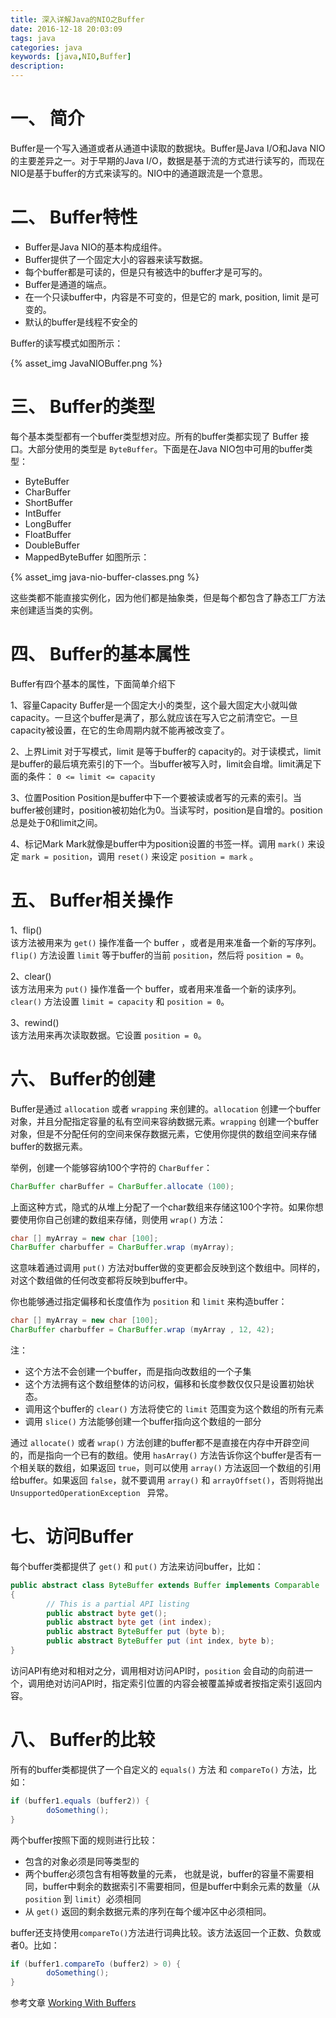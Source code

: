 ```yaml
---
title: 深入详解Java的NIO之Buffer
date: 2016-12-18 20:03:09
tags: java 
categories: java
keywords: [java,NIO,Buffer]
description:
---
```


# 一、 简介
Buffer是一个写入通道或者从通道中读取的数据块。Buffer是Java I/O和Java NIO的主要差异之一。对于早期的Java I/O，数据是基于流的方式进行读写的，而现在NIO是基于buffer的方式来读写的。NIO中的通道跟流是一个意思。

# 二、 Buffer特性
* Buffer是Java NIO的基本构成组件。
* Buffer提供了一个固定大小的容器来读写数据。
* 每个buffer都是可读的，但是只有被选中的buffer才是可写的。
* Buffer是通道的端点。
* 在一个只读buffer中，内容是不可变的，但是它的 mark, position, limit 是可变的。
* 默认的buffer是线程不安全的

<!-- more -->

Buffer的读写模式如图所示：

{% asset_img JavaNIOBuffer.png %}

# 三、 Buffer的类型
每个基本类型都有一个buffer类型想对应。所有的buffer类都实现了 Buffer 接口。大部分使用的类型是 `ByteBuffer`。下面是在Java NIO包中可用的buffer类型：
* ByteBuffer
* CharBuffer
* ShortBuffer
* IntBuffer
* LongBuffer
* FloatBuffer
* DoubleBuffer
* MappedByteBuffer
如图所示：

{% asset_img java-nio-buffer-classes.png %}

这些类都不能直接实例化，因为他们都是抽象类，但是每个都包含了静态工厂方法来创建适当类的实例。

# 四、 Buffer的基本属性
Buffer有四个基本的属性，下面简单介绍下

1、容量Capacity
Buffer是一个固定大小的类型，这个最大固定大小就叫做capacity。一旦这个buffer是满了，那么就应该在写入它之前清空它。一旦capacity被设置，在它的生命周期内就不能再被改变了。

2、上界Limit
对于写模式，limit 是等于buffer的 capacity的。对于读模式，limit是buffer的最后填充索引的下一个。当buffer被写入时，limit会自增。limit满足下面的条件： `0 <= limit <= capacity`

3、位置Position
Position是buffer中下一个要被读或者写的元素的索引。当buffer被创建时，position被初始化为0。当读写时，position是自增的。position总是处于0和limit之间。

4、标记Mark
Mark就像是buffer中为position设置的书签一样。调用 `mark()` 来设定 `mark = position`，调用 `reset()` 来设定 `position = mark` 。

# 五、 Buffer相关操作
1、flip()  
该方法被用来为 `get()` 操作准备一个 buffer ，或者是用来准备一个新的写序列。`flip()` 方法设置 `limit` 等于buffer的当前 `position`，然后将 `position = 0`。

2、clear()  
该方法用来为 `put()` 操作准备一个 buffer，或者用来准备一个新的读序列。`clear()` 方法设置 `limit = capacity` 和 `position = 0`。

3、rewind()  
该方法用来再次读取数据。它设置 `position = 0`。

# 六、 Buffer的创建
Buffer是通过 `allocation` 或者 `wrapping` 来创建的。`allocation` 创建一个buffer对象，并且分配指定容量的私有空间来容纳数据元素。`wrapping` 创建一个buffer对象，但是不分配任何的空间来保存数据元素，它使用你提供的数组空间来存储buffer的数据元素。

举例，创建一个能够容纳100个字符的 `CharBuffer`：
```java
CharBuffer charBuffer = CharBuffer.allocate (100);
```
上面这种方式，隐式的从堆上分配了一个char数组来存储这100个字符。如果你想要使用你自己创建的数组来存储，则使用 `wrap()` 方法：
```java
char [] myArray = new char [100];
CharBuffer charbuffer = CharBuffer.wrap (myArray);
```
这意味着通过调用 `put()` 方法对buffer做的变更都会反映到这个数组中。同样的，对这个数组做的任何改变都将反映到buffer中。

你也能够通过指定偏移和长度值作为 `position` 和 `limit` 来构造buffer：
```java
char [] myArray = new char [100];
CharBuffer charbuffer = CharBuffer.wrap (myArray , 12, 42);
```
注：
* 这个方法不会创建一个buffer，而是指向改数组的一个子集
* 这个方法拥有这个数组整体的访问权，偏移和长度参数仅仅只是设置初始状态。
* 调用这个buffer的 `clear()` 方法将使它的 `limit` 范围变为这个数组的所有元素
* 调用 `slice()` 方法能够创建一个buffer指向这个数组的一部分

通过 `allocate()` 或者 `wrap()` 方法创建的buffer都不是直接在内存中开辟空间的，而是指向一个已有的数组。使用 `hasArray()` 方法告诉你这个buffer是否有一个相关联的数组，如果返回 `true`，则可以使用 `array()` 方法返回一个数组的引用给buffer。如果返回 `false`，就不要调用 `array()` 和 `arrayOffset()`，否则将抛出 `UnsupportedOperationException ` 异常。

# 七、访问Buffer
每个buffer类都提供了  `get()` 和 `put()` 方法来访问buffer，比如：
```java
public abstract class ByteBuffer extends Buffer implements Comparable
{
        // This is a partial API listing
        public abstract byte get();
        public abstract byte get (int index);
        public abstract ByteBuffer put (byte b);
        public abstract ByteBuffer put (int index, byte b);
}
```
 访问API有绝对和相对之分，调用相对访问API时，`position` 会自动的向前进一个，调用绝对访问API时，指定索引位置的内容会被覆盖掉或者按指定索引返回内容。

 # 八、 Buffer的比较
 所有的buffer类都提供了一个自定义的 `equals()` 方法 和 `compareTo()` 方法，比如：
 ```java
 if (buffer1.equals (buffer2)) {
         doSomething();
 }
 ```
两个buffer按照下面的规则进行比较：
* 包含的对象必须是同等类型的
* 两个buffer必须包含有相等数量的元素， 也就是说，buffer的容量不需要相同，buffer中剩余的数据索引不需要相同，但是buffer中剩余元素的数量（从 `position` 到 `limit`）必须相同
* 从 `get()` 返回的剩余数据元素的序列在每个缓冲区中必须相同。

buffer还支持使用`compareTo()`方法进行词典比较。该方法返回一个正数、负数或者0。比如：
```java
if (buffer1.compareTo (buffer2) > 0) {
        doSomething();
}

```

参考文章 [Working With Buffers](http://howtodoinjava.com/java-7/nio/java-nio-2-0-working-with-buffers/)


